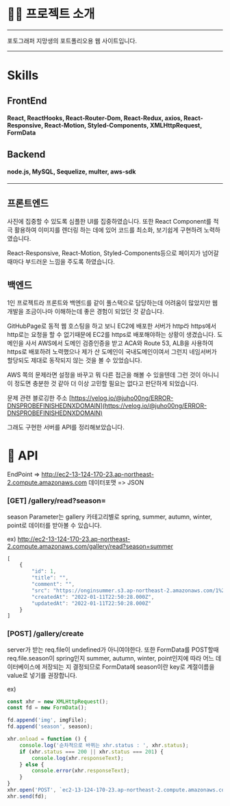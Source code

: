 # 👨‍💻 프로젝트 소개
<hr>
포토그래퍼 지망생의 포트폴리오용 웹 사이트입니다.

<hr>

# Skills
## FrontEnd
#### React, ReactHooks, React-Router-Dom, React-Redux, axios, React-Responsive, React-Motion, Styled-Components, XMLHttpRequest, FormData

## Backend
####  node.js, MySQL, Sequelize, multer, aws-sdk

<hr>

## 프론트엔드
사진에 집중할 수 있도록 심플한 UI를 집중하였습니다. 또한 React Component를 적극 활용하여 이미지를 렌더링
하는 데에 있어 코드를 최소화, 보기쉽게 구현하려 노력하였습니다.

React-Responsive, React-Motion, Styled-Components등으로 페이지가 넘어갈때마다 부드러운 느낌을
주도록 하였습니다.

## 백엔드
1인 프로젝트라 프론트와 백엔드를 같이 풀스택으로 담당하는데 어려움이 많았지만 웹 개발을 조금이나마 이해하는데
좋은 경험이 되었던 것 같습니다.

GitHubPage로 동적 웹 호스팅을 하고 보니 EC2에 배포한 서버가 http라 https에서 http로는 요청을 할 수
없기때문에 EC2를 https로 배포해야하는 상황이 생겼습니다. 도메인을 사서 AWS에서 도메인 검증인증을 받고 ACA와
Route 53, ALB을 사용하여 https로 배포하려 노력했으나 제가 산 도메인이 국내도메인이여서 그런지 네임서버가 할당되도
제대로 동작되지 않는 것을 볼 수 있었습니다.

AWS 쪽의 문제라면 설정을 바꾸고 뭐 다른 접근을 해볼 수 있을텐데 그런 것이 아니니 이 정도면 충분한 것 같아 더 이상
고민할 필요는 없다고 판단하게 되었습니다.

문제 관련 블로깅한 주소 [https://velog.io/@juho00ng/ERROR-DNSPROBEFINISHEDNXDOMAIN](https://velog.io/@juho00ng/ERROR-DNSPROBEFINISHEDNXDOMAIN)

그래도 구현한 서버를 API를 정리해보았습니다.

# 💁 API
EndPoint => http://ec2-13-124-170-23.ap-northeast-2.compute.amazonaws.com
데이터포맷 => JSON

### [GET] /gallery/read?season=
season Parameter는 gallery 카테고리별로 spring, summer, autumn, winter, point로
데이터를 받아볼 수 있습니다.

ex) http://ec2-13-124-170-23.ap-northeast-2.compute.amazonaws.com/gallery/read?season=summer

```js
[
    {
        "id": 1,
        "title": "",
        "comment": "",
        "src": "https://onginsummer.s3.ap-northeast-2.amazonaws.com/1%20%E1%84%87%E1%85%A9%E1%86%A8%E1%84%89%E1%85%A1%E1%84%87%E1%85%A9%E1%86%AB.jpg",
        "createdAt": "2022-01-11T22:50:28.000Z",
        "updatedAt": "2022-01-11T22:50:28.000Z"
    }
]
```

### [POST] /gallery/create
server가 받는 req.file이 undefined가 아니여야한다. 또한 FormData를 POST할때
req.file.season이 spring인지 summer, autumn, winter, point인지에 따라 어느 데이터베이스에
저장되는 지 결정되므로 FormData에 season이란 key로 계절이름을 value로 넣기를 권장합니다.

ex)

```js
const xhr = new XMLHttpRequest();
const fd = new FormData();

fd.append('img', imgFile);
fd.append('season', season);

xhr.onload = function () {
    console.log('순차적으로 바뀌는 xhr.status : ', xhr.status);
    if (xhr.status === 200 || xhr.status === 201) {
        console.log(xhr.responseText);
    } else {
        console.error(xhr.responseText);
    }
}
xhr.open('POST', `ec2-13-124-170-23.ap-northeast-2.compute.amazonaws.com:80/gallery/create`)
xhr.send(fd);
```
